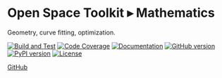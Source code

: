 # Open Space Toolkit ▸ Mathematics

Geometry, curve fitting, optimization.

[![Build and Test](https://github.com/open-space-collective/open-space-toolkit-mathematics/actions/workflows/build-test.yml/badge.svg?branch=main)](https://github.com/open-space-collective/open-space-toolkit-mathematics/actions/workflows/build-test.yml)
[![Code Coverage](https://codecov.io/gh/open-space-collective/open-space-toolkit-mathematics/branch/main/graph/badge.svg)](https://codecov.io/gh/open-space-collective/open-space-toolkit-mathematics)
[![Documentation](https://img.shields.io/readthedocs/pip/stable.svg)](https://open-space-collective.github.io/open-space-toolkit-mathematics)
[![GitHub version](https://badge.fury.io/gh/open-space-collective%2Fopen-space-toolkit-mathematics.svg)](https://badge.fury.io/gh/open-space-collective%2Fopen-space-toolkit-mathematics)
[![PyPI version](https://badge.fury.io/py/open-space-toolkit-mathematics.svg)](https://badge.fury.io/py/open-space-toolkit-mathematics)
[![License](https://img.shields.io/badge/License-Apache%202.0-blue.svg)](https://opensource.org/licenses/Apache-2.0)

[GitHub](https://github.com/open-space-collective/open-space-toolkit-mathematics)
